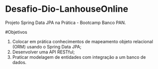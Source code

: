 # Desafio-Dio-LanhouseOnline
Projeto Spring Data JPA na Prática - Bootcamp Banco PAN.

#Objetivos
1) Colocar em prática conhecimentos de mapeamento objeto relacional (ORM) usando o Spring Data JPA;
2) Desenvolver uma API RESTful;
3) Praticar modelagem de entidades com integração a um banco de dados.

